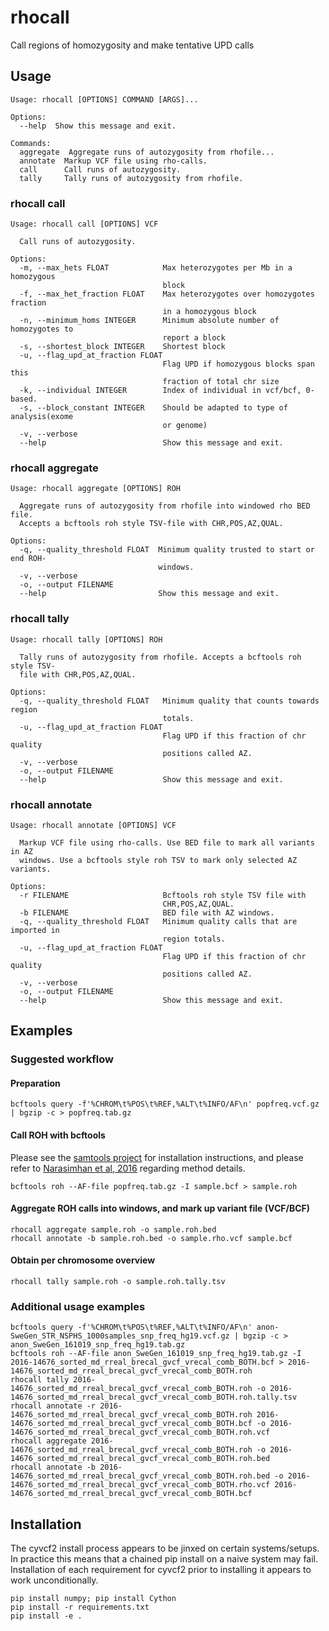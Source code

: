 # rhocall
Call regions of homozygosity and make tentative UPD calls

## Usage ##

```
Usage: rhocall [OPTIONS] COMMAND [ARGS]...

Options:
  --help  Show this message and exit.

Commands:
  aggregate  Aggregate runs of autozygosity from rhofile...
  annotate  Markup VCF file using rho-calls.
  call      Call runs of autozygosity.
  tally     Tally runs of autozygosity from rhofile.
```
### rhocall call ###
```
Usage: rhocall call [OPTIONS] VCF

  Call runs of autozygosity.

Options:
  -m, --max_hets FLOAT            Max heterozygotes per Mb in a homozygous
                                  block
  -f, --max_het_fraction FLOAT    Max heterozygotes over homozygotes fraction
                                  in a homozygous block
  -n, --minimum_homs INTEGER      Minimum absolute number of homozygotes to
                                  report a block
  -s, --shortest_block INTEGER    Shortest block
  -u, --flag_upd_at_fraction FLOAT
                                  Flag UPD if homozygous blocks span this
                                  fraction of total chr size
  -k, --individual INTEGER        Index of individual in vcf/bcf, 0-based.
  -s, --block_constant INTEGER    Should be adapted to type of analysis(exome
                                  or genome)
  -v, --verbose
  --help                          Show this message and exit.
```

### rhocall aggregate ####
```
Usage: rhocall aggregate [OPTIONS] ROH

  Aggregate runs of autozygosity from rhofile into windowed rho BED file.
  Accepts a bcftools roh style TSV-file with CHR,POS,AZ,QUAL.

Options:
  -q, --quality_threshold FLOAT  Minimum quality trusted to start or end ROH-
                                 windows.
  -v, --verbose
  -o, --output FILENAME
  --help                         Show this message and exit.
```

### rhocall tally ###
```
Usage: rhocall tally [OPTIONS] ROH

  Tally runs of autozygosity from rhofile. Accepts a bcftools roh style TSV-
  file with CHR,POS,AZ,QUAL.

Options:
  -q, --quality_threshold FLOAT   Minimum quality that counts towards region
                                  totals.
  -u, --flag_upd_at_fraction FLOAT
                                  Flag UPD if this fraction of chr quality
                                  positions called AZ.
  -v, --verbose
  -o, --output FILENAME
  --help                          Show this message and exit.
```

### rhocall annotate ###
```
Usage: rhocall annotate [OPTIONS] VCF

  Markup VCF file using rho-calls. Use BED file to mark all variants in AZ
  windows. Use a bcftools style roh TSV to mark only selected AZ variants.

Options:
  -r FILENAME                     Bcftools roh style TSV file with
                                  CHR,POS,AZ,QUAL.
  -b FILENAME                     BED file with AZ windows.
  -q, --quality_threshold FLOAT   Minimum quality calls that are imported in
                                  region totals.
  -u, --flag_upd_at_fraction FLOAT
                                  Flag UPD if this fraction of chr quality
                                  positions called AZ.
  -v, --verbose
  -o, --output FILENAME
  --help                          Show this message and exit.

```

## Examples ##

### Suggested workflow ###

#### Preparation ####
```
bcftools query -f'%CHROM\t%POS\t%REF,%ALT\t%INFO/AF\n' popfreq.vcf.gz | bgzip -c > popfreq.tab.gz
```

#### Call ROH with bcftools ####
Please see the [samtools project](https://samtools.github.io/bcftools/) for installation instructions, and 
please refer to [Narasimhan et al, 2016](http://bioinformatics.oxfordjournals.org/content/early/2016/01/30/bioinformatics.btw044) regarding method details.

```
bcftools roh --AF-file popfreq.tab.gz -I sample.bcf > sample.roh
```

#### Aggregate ROH calls into windows, and mark up variant file (VCF/BCF) ####
```
rhocall aggregate sample.roh -o sample.roh.bed
rhocall annotate -b sample.roh.bed -o sample.rho.vcf sample.bcf
```

#### Obtain per chromosome overview ####
```
rhocall tally sample.roh -o sample.roh.tally.tsv
```

### Additional usage examples ###

```
bcftools query -f'%CHROM\t%POS\t%REF,%ALT\t%INFO/AF\n' anon-SweGen_STR_NSPHS_1000samples_snp_freq_hg19.vcf.gz | bgzip -c > anon_SweGen_161019_snp_freq_hg19.tab.gz
bcftools roh --AF-file anon_SweGen_161019_snp_freq_hg19.tab.gz -I 2016-14676_sorted_md_rreal_brecal_gvcf_vrecal_comb_BOTH.bcf > 2016-14676_sorted_md_rreal_brecal_gvcf_vrecal_comb_BOTH.roh
rhocall tally 2016-14676_sorted_md_rreal_brecal_gvcf_vrecal_comb_BOTH.roh -o 2016-14676_sorted_md_rreal_brecal_gvcf_vrecal_comb_BOTH.roh.tally.tsv
rhocall annotate -r 2016-14676_sorted_md_rreal_brecal_gvcf_vrecal_comb_BOTH.roh 2016-14676_sorted_md_rreal_brecal_gvcf_vrecal_comb_BOTH.bcf -o 2016-14676_sorted_md_rreal_brecal_gvcf_vrecal_comb_BOTH.roh.vcf
rhocall aggregate 2016-14676_sorted_md_rreal_brecal_gvcf_vrecal_comb_BOTH.roh -o 2016-14676_sorted_md_rreal_brecal_gvcf_vrecal_comb_BOTH.roh.bed
rhocall annotate -b 2016-14676_sorted_md_rreal_brecal_gvcf_vrecal_comb_BOTH.roh.bed -o 2016-14676_sorted_md_rreal_brecal_gvcf_vrecal_comb_BOTH.rho.vcf 2016-14676_sorted_md_rreal_brecal_gvcf_vrecal_comb_BOTH.bcf
```

## Installation ##
The cyvcf2 install process appears to be jinxed on certain systems/setups. 
In practice this means that a chained pip install on a naive system may fail. Installation of each requirement for cyvcf2 prior to installing it appears to work unconditionally.
```
pip install numpy; pip install Cython
pip install -r requirements.txt
pip install -e .
```


